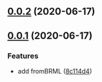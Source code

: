 ## [0.0.2](https://github.com/cheminfo/xrd-analysis/compare/v0.0.1...v0.0.2) (2020-06-17)



## [0.0.1](https://github.com/cheminfo/xrd-analysis/compare/8c114d4a77c0bfc0342c8598a72a63e3b8153704...v0.0.1) (2020-06-17)


### Features

* add fromBRML ([8c114d4](https://github.com/cheminfo/xrd-analysis/commit/8c114d4a77c0bfc0342c8598a72a63e3b8153704))



